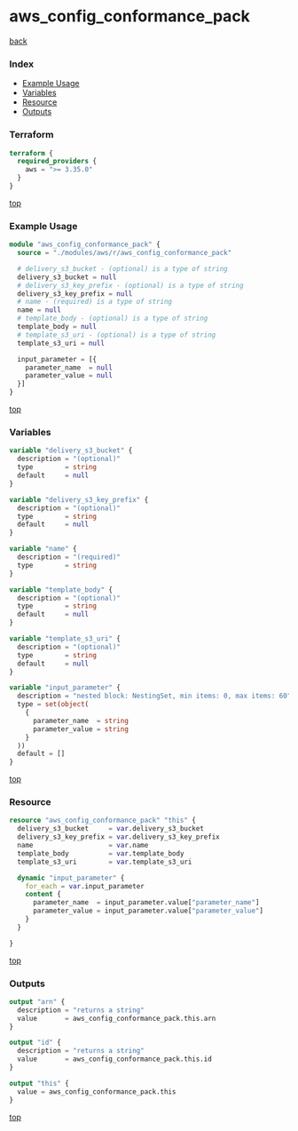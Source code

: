 # aws_config_conformance_pack

[back](../aws.md)

### Index

- [Example Usage](#example-usage)
- [Variables](#variables)
- [Resource](#resource)
- [Outputs](#outputs)

### Terraform

```terraform
terraform {
  required_providers {
    aws = ">= 3.35.0"
  }
}
```

[top](#index)

### Example Usage

```terraform
module "aws_config_conformance_pack" {
  source = "./modules/aws/r/aws_config_conformance_pack"

  # delivery_s3_bucket - (optional) is a type of string
  delivery_s3_bucket = null
  # delivery_s3_key_prefix - (optional) is a type of string
  delivery_s3_key_prefix = null
  # name - (required) is a type of string
  name = null
  # template_body - (optional) is a type of string
  template_body = null
  # template_s3_uri - (optional) is a type of string
  template_s3_uri = null

  input_parameter = [{
    parameter_name  = null
    parameter_value = null
  }]
}
```

[top](#index)

### Variables

```terraform
variable "delivery_s3_bucket" {
  description = "(optional)"
  type        = string
  default     = null
}

variable "delivery_s3_key_prefix" {
  description = "(optional)"
  type        = string
  default     = null
}

variable "name" {
  description = "(required)"
  type        = string
}

variable "template_body" {
  description = "(optional)"
  type        = string
  default     = null
}

variable "template_s3_uri" {
  description = "(optional)"
  type        = string
  default     = null
}

variable "input_parameter" {
  description = "nested block: NestingSet, min items: 0, max items: 60"
  type = set(object(
    {
      parameter_name  = string
      parameter_value = string
    }
  ))
  default = []
}
```

[top](#index)

### Resource

```terraform
resource "aws_config_conformance_pack" "this" {
  delivery_s3_bucket     = var.delivery_s3_bucket
  delivery_s3_key_prefix = var.delivery_s3_key_prefix
  name                   = var.name
  template_body          = var.template_body
  template_s3_uri        = var.template_s3_uri

  dynamic "input_parameter" {
    for_each = var.input_parameter
    content {
      parameter_name  = input_parameter.value["parameter_name"]
      parameter_value = input_parameter.value["parameter_value"]
    }
  }

}
```

[top](#index)

### Outputs

```terraform
output "arn" {
  description = "returns a string"
  value       = aws_config_conformance_pack.this.arn
}

output "id" {
  description = "returns a string"
  value       = aws_config_conformance_pack.this.id
}

output "this" {
  value = aws_config_conformance_pack.this
}
```

[top](#index)